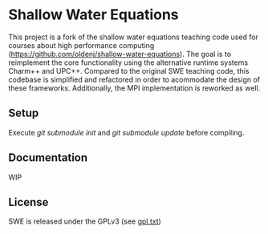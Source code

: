 Shallow Water Equations
===

This project is a fork of the shallow water equations teaching code used for courses about high performance computing (https://github.com/oldenj/shallow-water-equations).
The goal is to reimplement the core functionality using the alternative runtime systems Charm++ and UPC++.
Compared to the original SWE teaching code, this codebase is simplified and refactored in order to acommodate the design of these frameworks.
Additionally, the MPI implementation is reworked as well.


Setup
-----

Execute *git submodule init* and *git submodule update* before compiling.


Documentation
-------------

WIP


License
-------

SWE is released under the GPLv3 (see [gpl.txt](gpl.txt))
